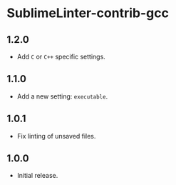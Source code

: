 # SublimeLinter-contrib-gcc


## 1.2.0

- Add `C` or `C++` specific settings.


## 1.1.0

- Add a new setting: `executable`.


## 1.0.1

- Fix linting of unsaved files.


## 1.0.0

- Initial release.
